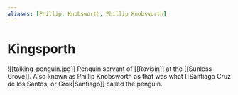 ```yaml
---
aliases: [Phillip, Knobsworth, Phillip Knobsworth]
---
```

# Kingsporth
![[talking-penguin.jpg]]
Penguin servant of [[Ravisin]] at the [[Sunless Grove]]. Also known as Phillip Knobsworth as that was what [[Santiago Cruz de los Santos, or Grok|Santiago]] called the penguin.